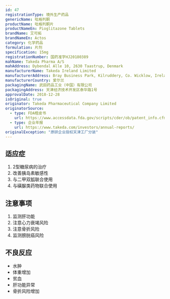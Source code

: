 ```yaml
---
id: 47
registrationType: 境外生产药品
genericName: 吡格列酮
productName: 吡格列酮片
productNameEn: Pioglitazone Tablets
brandName: 艾可拓
brandNameEn: Actos
category: 化学药品
formulation: 片剂
specification: 15mg
registrationNumber: 国药准字HJ20180389
mahName: Takeda Pharma A/S
mahAddress: Dybendal Alle 10, 2630 Taastrup, Denmark
manufacturerName: Takeda Ireland Limited
manufacturerAddress: Bray Business Park, Kilruddery, Co. Wicklow, Ireland
manufacturerCountry: 爱尔兰
packagingName: 武田药品工业（中国）有限公司
packagingAddress: 天津经济技术开发区泰华路1号
approvalDate: 2018-12-28
isOriginal: true
originator: Takeda Pharmaceutical Company Limited
originatorSource:
  - type: FDA橙皮书
    url: https://www.accessdata.fda.gov/scripts/cder/ob/patent_info.cfm?Product_No=001&Appl_No=021073
  - type: 企业年报
    url: https://www.takeda.com/investors/annual-reports/
originalException: "原研企业授权天津工厂分装"
---
```


## 适应症

1. 2型糖尿病的治疗
2. 改善胰岛素敏感性
3. 与二甲双胍联合使用
4. 与磺脲类药物联合使用

## 注意事项

1. 监测肝功能
2. 注意心力衰竭风险
3. 注意骨折风险
4. 监测膀胱癌风险

## 不良反应

- 水肿
- 体重增加
- 贫血
- 肝功能异常
- 骨折风险增加 